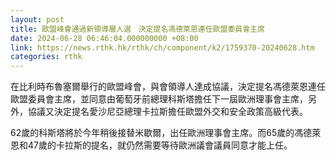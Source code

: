 ```yaml
---
layout: post
title: 歐盟峰會通過新領導層人選　決定提名馮德萊恩連任歐盟委員會主席
date: 2024-06-28 06:46:04.000000000 +08:00
link: https://news.rthk.hk/rthk/ch/component/k2/1759370-20240628.htm
categories: rthk
---
```


在比利時布魯塞爾舉行的歐盟峰會，與會領導人達成協議，決定提名馮德萊恩連任歐盟委員會主席，並同意由葡萄牙前總理科斯塔擔任下一屆歐洲理事會主席，另外，協議又決定提名愛沙尼亞總理卡拉斯擔任歐盟外交和安全政策高級代表。

62歲的科斯塔將於今年稍後接替米歇爾，出任歐洲理事會主席。而65歲的馮德萊恩和47歲的卡拉斯的提名，就仍然需要等待歐洲議會議員同意才能上任。
